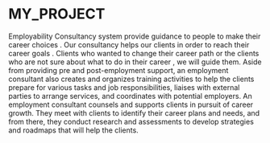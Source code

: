 # MY_PROJECT
Employability Consultancy system provide guidance to people to make their career choices . Our consultancy helps our clients in order to reach their career goals . Clients who wanted to change their career path or the clients who are not sure about what to do in their career , we will guide them. Aside from providing pre and post-employment support, an employment consultant also creates and organizes training activities to help the clients prepare for various tasks and job responsibilities, liaises with external parties to arrange services, and coordinates with potential employers. An employment consultant counsels and supports clients in pursuit of career growth. They meet with clients to identify their career plans and needs, and from there, they conduct research and assessments to develop strategies and roadmaps that will help the clients.

